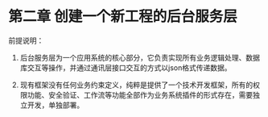 # 第二章 创建一个新工程的后台服务层

前提说明：

1. 后台服务层为一个应用系统的核心部分，它负责实现所有业务逻辑处理、数据库交互等操作，并通过通讯层接口交互的方式以json格式传递数据。

2. 现有框架没有任何业务约束定义，纯粹是提供了一个技术开发框架，所有的权限功能、安全验证、工作流等功能全部作为业务系统插件的形式存在，需要独立开发，单独部署。


